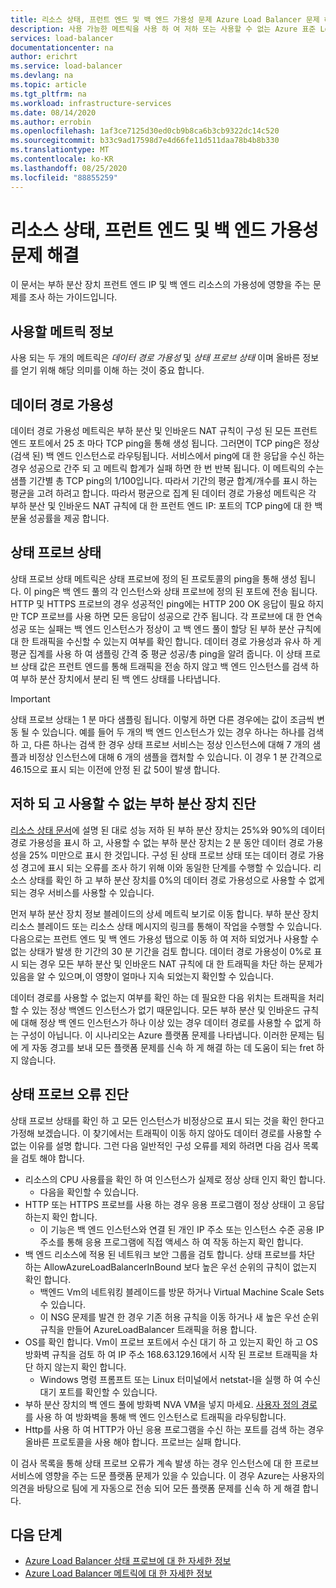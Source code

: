 ```yaml
---
title: 리소스 상태, 프런트 엔드 및 백 엔드 가용성 문제 Azure Load Balancer 문제 해결
description: 사용 가능한 메트릭을 사용 하 여 저하 또는 사용할 수 없는 Azure 표준 Load Balancer를 진단 합니다.
services: load-balancer
documentationcenter: na
author: erichrt
ms.service: load-balancer
ms.devlang: na
ms.topic: article
ms.tgt_pltfrm: na
ms.workload: infrastructure-services
ms.date: 08/14/2020
ms.author: errobin
ms.openlocfilehash: 1af3ce7125d30ed0cb9b8ca6b3cb9322dc14c520
ms.sourcegitcommit: b33c9ad17598d7e4d66fe11d511daa78b4b8b330
ms.translationtype: MT
ms.contentlocale: ko-KR
ms.lasthandoff: 08/25/2020
ms.locfileid: "88855259"
---
```

# <a name="troubleshoot-resource-health-frontend-and-backend-availability-issues"></a>리소스 상태, 프런트 엔드 및 백 엔드 가용성 문제 해결 

이 문서는 부하 분산 장치 프런트 엔드 IP 및 백 엔드 리소스의 가용성에 영향을 주는 문제를 조사 하는 가이드입니다. 

## <a name="about-the-metrics-well-use"></a>사용할 메트릭 정보
사용 되는 두 개의 메트릭은 *데이터 경로 가용성* 및 *상태 프로브 상태* 이며 올바른 정보를 얻기 위해 해당 의미를 이해 하는 것이 중요 합니다. 

## <a name="data-path-availability"></a>데이터 경로 가용성
데이터 경로 가용성 메트릭은 부하 분산 및 인바운드 NAT 규칙이 구성 된 모든 프런트 엔드 포트에서 25 초 마다 TCP ping을 통해 생성 됩니다. 그러면이 TCP ping은 정상 (검색 된) 백 엔드 인스턴스로 라우팅됩니다. 서비스에서 ping에 대 한 응답을 수신 하는 경우 성공으로 간주 되 고 메트릭 합계가 실패 하면 한 번 반복 됩니다. 이 메트릭의 수는 샘플 기간별 총 TCP ping의 1/100입니다. 따라서 기간의 평균 합계/개수를 표시 하는 평균을 고려 하려고 합니다. 따라서 평균으로 집계 된 데이터 경로 가용성 메트릭은 각 부하 분산 및 인바운드 NAT 규칙에 대 한 프런트 엔드 IP: 포트의 TCP ping에 대 한 백분율 성공률을 제공 합니다.

## <a name="health-probe-status"></a>상태 프로브 상태
상태 프로브 상태 메트릭은 상태 프로브에 정의 된 프로토콜의 ping을 통해 생성 됩니다. 이 ping은 백 엔드 풀의 각 인스턴스와 상태 프로브에 정의 된 포트에 전송 됩니다. HTTP 및 HTTPS 프로브의 경우 성공적인 ping에는 HTTP 200 OK 응답이 필요 하지만 TCP 프로브를 사용 하면 모든 응답이 성공으로 간주 됩니다. 각 프로브에 대 한 연속 성공 또는 실패는 백 엔드 인스턴스가 정상이 고 백 엔드 풀이 할당 된 부하 분산 규칙에 대 한 트래픽을 수신할 수 있는지 여부를 확인 합니다. 데이터 경로 가용성과 유사 하 게 평균 집계를 사용 하 여 샘플링 간격 중 평균 성공/총 ping을 알려 줍니다. 이 상태 프로브 상태 값은 프런트 엔드를 통해 트래픽을 전송 하지 않고 백 엔드 인스턴스를 검색 하 여 부하 분산 장치에서 분리 된 백 엔드 상태를 나타냅니다.

>[!IMPORTANT]
>상태 프로브 상태는 1 분 마다 샘플링 됩니다. 이렇게 하면 다른 경우에는 값이 조금씩 변동 될 수 있습니다. 예를 들어 두 개의 백 엔드 인스턴스가 있는 경우 하나는 하나를 검색 하 고, 다른 하나는 검색 한 경우 상태 프로브 서비스는 정상 인스턴스에 대해 7 개의 샘플과 비정상 인스턴스에 대해 6 개의 샘플을 캡처할 수 있습니다. 이 경우 1 분 간격으로 46.15으로 표시 되는 이전에 안정 된 값 50이 발생 합니다. 

## <a name="diagnose-degraded-and-unavailable-load-balancers"></a>저하 되 고 사용할 수 없는 부하 분산 장치 진단
[리소스 상태 문서](load-balancer-standard-diagnostics.md#resource-health-status)에 설명 된 대로 성능 저하 된 부하 분산 장치는 25%와 90%의 데이터 경로 가용성을 표시 하 고, 사용할 수 없는 부하 분산 장치는 2 분 동안 데이터 경로 가용성을 25% 미만으로 표시 한 것입니다. 구성 된 상태 프로브 상태 또는 데이터 경로 가용성 경고에 표시 되는 오류를 조사 하기 위해 이와 동일한 단계를 수행할 수 있습니다. 리소스 상태를 확인 하 고 부하 분산 장치를 0%의 데이터 경로 가용성으로 사용할 수 없게 되는 경우 서비스를 사용할 수 있습니다.

먼저 부하 분산 장치 정보 블레이드의 상세 메트릭 보기로 이동 합니다. 부하 분산 장치 리소스 블레이드 또는 리소스 상태 메시지의 링크를 통해이 작업을 수행할 수 있습니다.  다음으로는 프런트 엔드 및 백 엔드 가용성 탭으로 이동 하 여 저하 되었거나 사용할 수 없는 상태가 발생 한 기간의 30 분 기간을 검토 합니다. 데이터 경로 가용성이 0%로 표시 되는 경우 모든 부하 분산 및 인바운드 NAT 규칙에 대 한 트래픽을 차단 하는 문제가 있음을 알 수 있으며,이 영향이 얼마나 지속 되었는지 확인할 수 있습니다. 

데이터 경로를 사용할 수 없는지 여부를 확인 하는 데 필요한 다음 위치는 트래픽을 처리할 수 있는 정상 백엔드 인스턴스가 없기 때문입니다. 모든 부하 분산 및 인바운드 규칙에 대해 정상 백 엔드 인스턴스가 하나 이상 있는 경우 데이터 경로를 사용할 수 없게 하는 구성이 아닙니다. 이 시나리오는 Azure 플랫폼 문제를 나타냅니다. 이러한 문제는 팀에 게 자동 경고를 보내 모든 플랫폼 문제를 신속 하 게 해결 하는 데 도움이 되는 fret 하지 않습니다.

## <a name="diagnose-health-probe-failures"></a>상태 프로브 오류 진단
상태 프로브 상태를 확인 하 고 모든 인스턴스가 비정상으로 표시 되는 것을 확인 한다고 가정해 보겠습니다. 이 찾기에서는 트래픽이 이동 하지 않아도 데이터 경로를 사용할 수 없는 이유를 설명 합니다. 그런 다음 일반적인 구성 오류를 제외 하려면 다음 검사 목록을 검토 해야 합니다.
* 리소스의 CPU 사용률을 확인 하 여 인스턴스가 실제로 정상 상태 인지 확인 합니다.
  * 다음을 확인할 수 있습니다. 
* HTTP 또는 HTTPS 프로브를 사용 하는 경우 응용 프로그램이 정상 상태이 고 응답 하는지 확인 합니다.
  * 이 기능은 백 엔드 인스턴스와 연결 된 개인 IP 주소 또는 인스턴스 수준 공용 IP 주소를 통해 응용 프로그램에 직접 액세스 하 여 작동 하는지 확인 합니다.
* 백 엔드 리소스에 적용 된 네트워크 보안 그룹을 검토 합니다. 상태 프로브를 차단 하는 AllowAzureLoadBalancerInBound 보다 높은 우선 순위의 규칙이 없는지 확인 합니다.
  * 백엔드 Vm의 네트워킹 블레이드를 방문 하거나 Virtual Machine Scale Sets 수 있습니다.
  * 이 NSG 문제를 발견 한 경우 기존 허용 규칙을 이동 하거나 새 높은 우선 순위 규칙을 만들어 AzureLoadBalancer 트래픽을 허용 합니다.
* OS를 확인 합니다. Vm이 프로브 포트에서 수신 대기 하 고 있는지 확인 하 고 OS 방화벽 규칙을 검토 하 여 IP 주소 168.63.129.16에서 시작 된 프로브 트래픽을 차단 하지 않는지 확인 합니다.
  * Windows 명령 프롬프트 또는 Linux 터미널에서 netstat-l을 실행 하 여 수신 대기 포트를 확인할 수 있습니다.
* 부하 분산 장치의 백 엔드 풀에 방화벽 NVA VM을 넣지 마세요. [사용자 정의 경로](https://docs.microsoft.com/azure/virtual-network/virtual-networks-udr-overview#user-defined) 를 사용 하 여 방화벽을 통해 백 엔드 인스턴스로 트래픽을 라우팅합니다.
* Http를 사용 하 여 HTTP가 아닌 응용 프로그램을 수신 하는 포트를 검색 하는 경우 올바른 프로토콜을 사용 해야 합니다. 프로브는 실패 합니다.

이 검사 목록을 통해 상태 프로브 오류가 계속 발생 하는 경우 인스턴스에 대 한 프로브 서비스에 영향을 주는 드문 플랫폼 문제가 있을 수 있습니다. 이 경우 Azure는 사용자의 의견을 바탕으로 팀에 게 자동으로 전송 되어 모든 플랫폼 문제를 신속 하 게 해결 합니다.

## <a name="next-steps"></a>다음 단계

* [Azure Load Balancer 상태 프로브에 대 한 자세한 정보](load-balancer-custom-probe-overview.md)
* [Azure Load Balancer 메트릭에 대 한 자세한 정보](load-balancer-standard-diagnostics.md)


